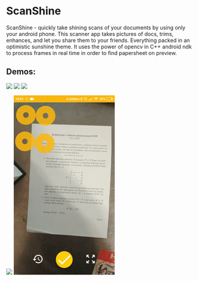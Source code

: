 # ScanShine
ScanShine - quickly take shining scans of your documents by using only your android phone. This scanner app takes pictures of docs, trims, enhances, and let you share them to your friends. Everything packed in an optimistic sunshine theme. It uses the power of opencv in C++ android ndk to process frames in real time in order to find papersheet on preview.

## Demos:
![](demo/jajo.gif)
![](demo/bill.gif)
![](demo/yakao.gif)

![](demo/mn_detect.gif)
![](demo/mn_proceed.gif)



